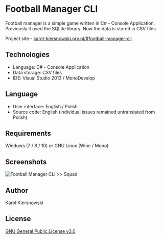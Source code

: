 Football Manager CLI
====================
Football manager is a simple game written in C# - Console Application. Previously it used the SQLite library. Now the data is stored in CSV files.

Project site - [karol-kiersnowski.prv.pl/#football-manager-cli](http://karol-kiersnowski.prv.pl/#football-manager-cli)

Technologies
------------
* Language: C# - Console Application
* Data storage: CSV files
* IDE: Visual Studio 2013 / MonoDevelop

Language
--------
* User interface: English / Polish
* Source code: English (individual issues remained untranslated from Polish)

Requirements
------------
Windows (7 / 8 / 10) or GNU Linux (Wine / Mono)

Screenshots
-----------
![Football Manager CLI >> Squad](http://karol-kiersnowski.prv.pl/projects/football-manager-cli.png)

Author
------
Karol Kiersnowski

License
-------
[GNU General Public License v3.0](https://github.com/kargol92/football-manager-cli/blob/master/LICENSE)
